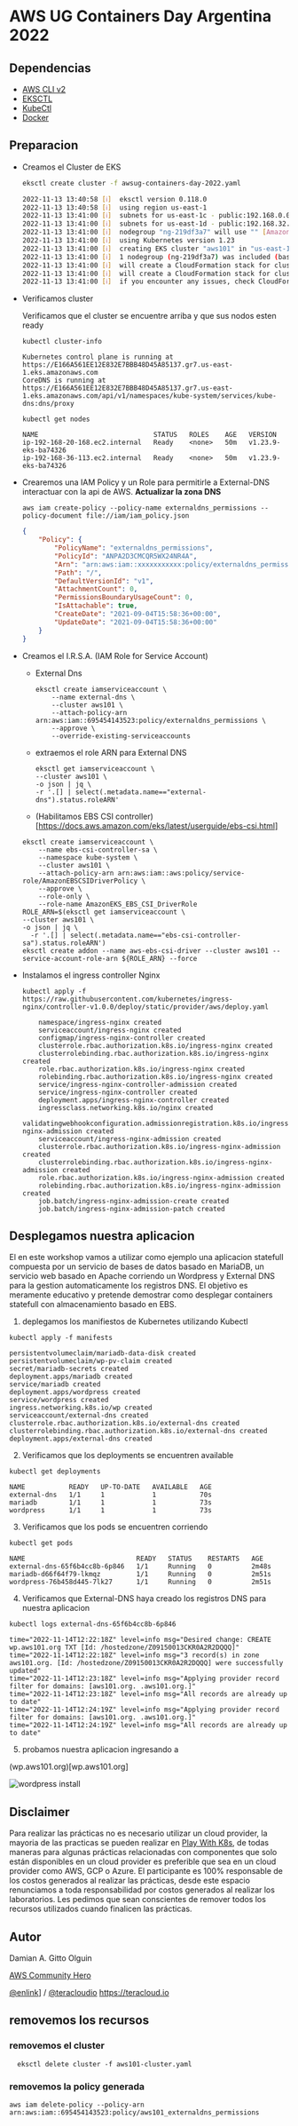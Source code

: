 # AWS UG Containers Day Argentina 2022

## Dependencias

- [AWS CLI v2](https://docs.aws.amazon.com/es_es/cli/latest/userguide/getting-started-install.html)
- [EKSCTL](https://eksctl.io/introduction/#installation)
- [KubeCtl](https://kubernetes.io/docs/tasks/tools/)
- [Docker]()



## Preparacion

- Creamos el Cluster de EKS

    ```bash
    eksctl create cluster -f awsug-containers-day-2022.yaml
    ```

    ```bash
    2022-11-13 13:40:58 [ℹ]  eksctl version 0.118.0
    2022-11-13 13:40:58 [ℹ]  using region us-east-1
    2022-11-13 13:41:00 [ℹ]  subnets for us-east-1c - public:192.168.0.0/19 private:192.168.64.0/19
    2022-11-13 13:41:00 [ℹ]  subnets for us-east-1d - public:192.168.32.0/19 private:192.168.96.0/19
    2022-11-13 13:41:00 [ℹ]  nodegroup "ng-219df3a7" will use "" [AmazonLinux2/1.23]
    2022-11-13 13:41:00 [ℹ]  using Kubernetes version 1.23
    2022-11-13 13:41:00 [ℹ]  creating EKS cluster "aws101" in "us-east-1" region with managed nodes
    2022-11-13 13:41:00 [ℹ]  1 nodegroup (ng-219df3a7) was included (based on the include/exclude rules)
    2022-11-13 13:41:00 [ℹ]  will create a CloudFormation stack for cluster itself and 0 nodegroup stack(s)
    2022-11-13 13:41:00 [ℹ]  will create a CloudFormation stack for cluster itself and 1 managed nodegroup stack(s)
    2022-11-13 13:41:00 [ℹ]  if you encounter any issues, check CloudFormation console or try 'eksctl utils describe-stacks --region=us-east-1 --cluster=aws101'
    ```

- Verificamos cluster

    Verificamos que el cluster se encuentre arriba y que sus nodos esten ready

    ```shell
    kubectl cluster-info
    ```

    ```shell
    Kubernetes control plane is running at https://E166A561EE12E832E7BBB48D45A85137.gr7.us-east-1.eks.amazonaws.com
    CoreDNS is running at https://E166A561EE12E832E7BBB48D45A85137.gr7.us-east-1.eks.amazonaws.com/api/v1/namespaces/kube-system/services/kube-dns:dns/proxy
    ```

    ```shell
    kubectl get nodes
    ```

    ```shell
    NAME                             STATUS   ROLES    AGE   VERSION
    ip-192-168-20-168.ec2.internal   Ready    <none>   50m   v1.23.9-eks-ba74326
    ip-192-168-36-113.ec2.internal   Ready    <none>   50m   v1.23.9-eks-ba74326
    ```

- Crearemos una IAM Policy y un Role para permitirle a External-DNS interactuar con la api de AWS.
    **Actualizar la zona DNS**

    ```shell
    aws iam create-policy --policy-name externaldns_permissions --policy-document file://iam/iam_policy.json
    ```

    ```json
    {
        "Policy": {
            "PolicyName": "externaldns_permissions",
            "PolicyId": "ANPA2D3CMCQR5WX24NR4A",
            "Arn": "arn:aws:iam::xxxxxxxxxxx:policy/externaldns_permissions",
            "Path": "/",
            "DefaultVersionId": "v1",
            "AttachmentCount": 0,
            "PermissionsBoundaryUsageCount": 0,
            "IsAttachable": true,
            "CreateDate": "2021-09-04T15:58:36+00:00",
            "UpdateDate": "2021-09-04T15:58:36+00:00"
        }
    }
    ```
- Creamos el I.R.S.A. (IAM Role for Service Account)
    - External Dns

        ```shell
        eksctl create iamserviceaccount \
            --name external-dns \
            --cluster aws101 \
            --attach-policy-arn arn:aws:iam::695454143523:policy/externaldns_permissions \
            --approve \
            --override-existing-serviceaccounts
        ```
    - extraemos el role ARN para External DNS

        ```shell
        eksctl get iamserviceaccount \
        --cluster aws101 \
        -o json | jq \
        -r '.[] | select(.metadata.name=="external-dns").status.roleARN'
        ```

    - (Habilitamos EBS CSI controller)[https://docs.aws.amazon.com/eks/latest/userguide/ebs-csi.html]

    ```shell
    eksctl create iamserviceaccount \
        --name ebs-csi-controller-sa \
        --namespace kube-system \
        --cluster aws101 \
        --attach-policy-arn arn:aws:iam::aws:policy/service-role/AmazonEBSCSIDriverPolicy \
        --approve \
        --role-only \
        --role-name AmazonEKS_EBS_CSI_DriverRole
    ROLE_ARN=$(eksctl get iamserviceaccount \
    --cluster aws101 \
    -o json | jq \
      -r '.[] | select(.metadata.name=="ebs-csi-controller-sa").status.roleARN')
    eksctl create addon --name aws-ebs-csi-driver --cluster aws101 --service-account-role-arn ${ROLE_ARN} --force
    ```

- Instalamos el ingress controller Nginx

    ```shell
    kubectl apply -f https://raw.githubusercontent.com/kubernetes/ingress-nginx/controller-v1.0.0/deploy/static/provider/aws/deploy.yaml
    ```

    ```shell
        namespace/ingress-nginx created
        serviceaccount/ingress-nginx created
        configmap/ingress-nginx-controller created
        clusterrole.rbac.authorization.k8s.io/ingress-nginx created
        clusterrolebinding.rbac.authorization.k8s.io/ingress-nginx created
        role.rbac.authorization.k8s.io/ingress-nginx created
        rolebinding.rbac.authorization.k8s.io/ingress-nginx created
        service/ingress-nginx-controller-admission created
        service/ingress-nginx-controller created
        deployment.apps/ingress-nginx-controller created
        ingressclass.networking.k8s.io/nginx created
        validatingwebhookconfiguration.admissionregistration.k8s.io/ingress-nginx-admission created
        serviceaccount/ingress-nginx-admission created
        clusterrole.rbac.authorization.k8s.io/ingress-nginx-admission created
        clusterrolebinding.rbac.authorization.k8s.io/ingress-nginx-admission created
        role.rbac.authorization.k8s.io/ingress-nginx-admission created
        rolebinding.rbac.authorization.k8s.io/ingress-nginx-admission created
        job.batch/ingress-nginx-admission-create created
        job.batch/ingress-nginx-admission-patch created
    ```


## Desplegamos nuestra aplicacion

El en este workshop vamos a utilizar como ejemplo una aplicacion statefull compuesta por un servicio de bases de datos basado en MariaDB, un servicio web basado en Apache corriendo un Wordpress y External DNS para la gestion automaticamente los registros DNS.
El objetivo es meramente educativo y pretende demostrar como desplegar containers statefull con almacenamiento basado en EBS.

1. deplegamos los manifiestos de Kubernetes utilizando Kubectl

```shell
kubectl apply -f manifests
```

```shell
persistentvolumeclaim/mariadb-data-disk created
persistentvolumeclaim/wp-pv-claim created
secret/mariadb-secrets created
deployment.apps/mariadb created
service/mariadb created
deployment.apps/wordpress created
service/wordpress created
ingress.networking.k8s.io/wp created
serviceaccount/external-dns created
clusterrole.rbac.authorization.k8s.io/external-dns created
clusterrolebinding.rbac.authorization.k8s.io/external-dns created
deployment.apps/external-dns created
```

2. Verificamos que los deployments se encuentren available

```shell
kubectl get deployments
```

```shell
NAME           READY   UP-TO-DATE   AVAILABLE   AGE
external-dns   1/1     1            1           70s
mariadb        1/1     1            1           73s
wordpress      1/1     1            1           73s
```

3. Verificamos que los pods se encuentren corriendo

```shell
kubectl get pods
```

```shell
NAME                            READY   STATUS    RESTARTS   AGE
external-dns-65f6b4cc8b-6p846   1/1     Running   0          2m48s
mariadb-d66f64f79-lkmqz         1/1     Running   0          2m51s
wordpress-76b458d445-7lk27      1/1     Running   0          2m51s
```

4. Verificamos que External-DNS haya creado los registros DNS para nuestra aplicacion

```shell
kubectl logs external-dns-65f6b4cc8b-6p846
```

```shell
time="2022-11-14T12:22:18Z" level=info msg="Desired change: CREATE wp.aws101.org TXT [Id: /hostedzone/Z09150013CKR0A2R2DQQQ]"
time="2022-11-14T12:22:18Z" level=info msg="3 record(s) in zone aws101.org. [Id: /hostedzone/Z09150013CKR0A2R2DQQQ] were successfully updated"
time="2022-11-14T12:23:18Z" level=info msg="Applying provider record filter for domains: [aws101.org. .aws101.org.]"
time="2022-11-14T12:23:18Z" level=info msg="All records are already up to date"
time="2022-11-14T12:24:19Z" level=info msg="Applying provider record filter for domains: [aws101.org. .aws101.org.]"
time="2022-11-14T12:24:19Z" level=info msg="All records are already up to date"
```

5. probamos nuestra aplicacion ingresando a

(wp.aws101.org)[wp.aws101.org]

![wordpress install](img/install.png)


## Disclaimer

Para realizar las prácticas no es necesario utilizar un cloud provider, la mayoria de las practicas se pueden realizar en [Play With K8s](https://labs.play-with-k8s.com/), de todas maneras para algunas prácticas relacionadas con componentes que solo están disponibles en un cloud provider es preferible que sea en un cloud provider como AWS, GCP o Azure.
El participante es 100% responsable de los costos generados al realizar las prácticas, desde este espacio renunciamos a toda responsabilidad por costos generados al realizar los laboratorios.
Les pedimos que sean conscientes de remover todos los recursos utilizados cuando finalicen las prácticas.

## Autor

Damian A. Gitto Olguin

[AWS Community Hero](https://www.youtube.com/c/damianolguinAWSHERO)

[@enlink](https://twitter.com/enlink)] / [@teracloudio](https://twitter.com/teracloudio)
<https://teracloud.io>

## removemos los recursos

### removemos el cluster

```shell
  eksctl delete cluster -f aws101-cluster.yaml
```

### removemos la policy generada

```shell
aws iam delete-policy --policy-arn arn:aws:iam::695454143523:policy/aws101_externaldns_permissions
```
